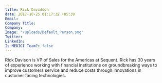 ```yaml
---
title: Rick Davidson
date: 2017-10-25 01:17:32 +05:30
Email: 
Company Title: 
Company: 
Image: "/uploads/Default_Person.png"
Twitter: 
LinkedIn: 
Is MEDICI Team?: false
---
```


Rick Davison is VP of Sales for the Americas at Sequent. Rick has 30 years of experience working with financial institutions on groundbreaking ways to improve customers service and reduce costs through innovations in customer facing technologies.